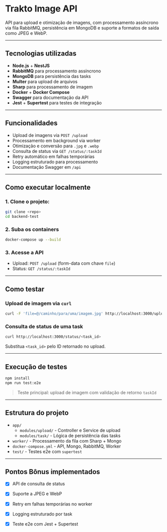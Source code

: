 # Trakto Image API

API para upload e otimização de imagens, com processamento assíncrono via fila RabbitMQ, persistência em MongoDB e suporte a formatos de saída como JPEG e WebP.

---

## Tecnologias utilizadas

- **Node.js** + **NestJS**
- **RabbitMQ** para processamento assíncrono
- **MongoDB** para persistência das tasks
- **Multer** para upload de arquivos
- **Sharp** para processamento de imagem
- **Docker** + **Docker Compose**
- **Swagger** para documentação da API
- **Jest** + **Supertest** para testes de integração

---

## Funcionalidades

- Upload de imagens via `POST /upload`
- Processamento em background via worker
- Otimização e conversão para `.jpg` e `.webp`
- Consulta de status via `GET /status/:taskId`
- Retry automático em falhas temporárias
- Logging estruturado para processamento
- Documentação Swagger em `/api`

---

## Como executar localmente

### 1. Clone o projeto:
```bash
git clone <repo>
cd backend-test
```

### 2. Suba os containers
```bash
docker-compose up --build
```

### 3. Acesse a API
- Upload: `POST /upload` (form-data com chave `file`)
- Status: `GET /status/:taskId`

---

## Como testar

### Upload de imagem via `curl`
```bash
curl -F 'file=@/caminho/para/uma/imagem.jpg' http://localhost:3000/upload
```

### Consulta de status de uma task
```bash
curl http://localhost:3000/status/<task_id>
```

Substitua `<task_id>` pelo ID retornado no upload.

---

## Execução de testes

```bash
npm install
npm run test:e2e
```

> Teste principal: upload de imagem com validação de retorno `taskId`

---

## Estrutura do projeto

- `app/`
  - `modules/upload/` - Controller e Service de upload
  - `modules/task/` - Lógica de persistência das tasks
- `worker/` - Processamento da fila com Sharp + Mongo
- `docker-compose.yml` - API, Mongo, RabbitMQ, Worker
- `test/` - Testes e2e com `supertest`

---

## Pontos Bônus implementados

- [x] API de consulta de status
- [x] Suporte a JPEG e WebP
- [x] Retry em falhas temporárias no worker
- [x] Logging estruturado por task
- [x] Teste e2e com Jest + Supertest

